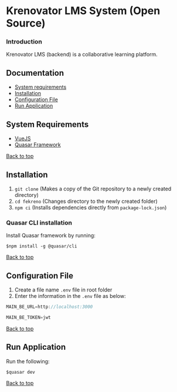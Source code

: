 # Krenovator LMS System (Open Source)

### Introduction

Krenovator LMS (backend) is a collaborative learning platform.

## Documentation

- [System requirements](#system-requirements)
- [Installation](#installation)
- [Configuration File](#configuration-file)
- [Run Application](#run-application)

## System Requirements

- [VueJS](https://vuejs.org/)
- [Quasar Framework](https://quasar.dev/)

[Back to top](#documentation)

## Installation

1. `git clone` (Makes a copy of the Git repository to a newly created directory)
2. `cd fekreno` (Changes directory to the newly created folder)
3. `npm ci` (Installs dependencies directly from `package-lock.json`)

### Quasar CLI installation
Install Quasar framework by running:

```
$npm install -g @quasar/cli
```

[Back to top](#documentation)

## Configuration File

1. Create a file name `.env` file in root folder
2. Enter the information in the `.env` file as below:

```js
MAIN_BE_URL=http://localhost:3000

MAIN_BE_TOKEN=jwt
```

[Back to top](#documentation)

## Run Application
Run the following:
```
$quasar dev
```

[Back to top](#documentation)